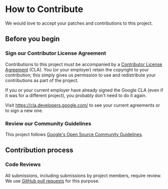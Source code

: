 # How to Contribute

We would love to accept your patches and contributions to this project.

## Before you begin

### Sign our Contributor License Agreement

Contributions to this project must be accompanied by a [Contributor License Agreement] (CLA).
You (or your employer) retain the copyright to your contribution;
this simply gives us permission to use and redistribute your contributions as part of the project.

If you or your current employer have already signed the Google CLA (even if it
was for a different project), you probably don't need to do it again.

Visit <https://cla.developers.google.com/> to see your current agreements or to sign a new one.

[Contributor License Agreement]: https://cla.developers.google.com/about

### Review our Community Guidelines

This project follows [Google's Open Source Community Guidelines].

[Google's Open Source Community Guidelines]: https://opensource.google/conduct/

## Contribution process

### Code Reviews

All submissions, including submissions by project members, require review.
We use [GitHub pull requests] for this purpose.

[GitHub pull requests]: https://docs.github.com/articles/about-pull-requests
